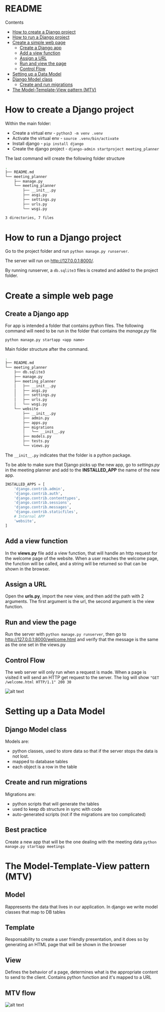 # README

Contents

- [How to create a Django project](#how-to-create-a-django-project)
- [How to run a Django project](#how-to-run-a-django-project)
- [Create a simple web page](#create-a-simple-web-page)
  - [Create a Django app](#create-a-django-app)
  - [Add a view function](#add-a-view-function)
  - [Assign a URL](#assign-a-url)
  - [Run and view the page](#run-and-view-the-page)
  - [Control Flow](#control-flow)
- [Setting up a Data Model](#setting-up-a-data-model)
- [Django Model class](#django-model-class)
  - [Create and run migrations](#create-and-run-migrations)
- [The Model-Template-View pattern (MTV)](#the-model-template-viewppattern-mtv)

# How to create a Django project

Within the main folder:

- Create a virtual env - `python3 -m venv .venv`
- Activate the virtual env - `source .venv/bin/activate`
- Install django - `pip install django`
- Create the django project - `django-admin startproject meeting_planner`

The last command will create the following folder structure

```bash
.
├── README.md
└── meeting_planner
    ├── manage.py
    └── meeting_planner
        ├── __init__.py
        ├── asgi.py
        ├── settings.py
        ├── urls.py
        └── wsgi.py

3 directories, 7 files
```

# How to run a Django project

Go to the project folder and run `python manage.py runserver`.

The server will run on http://127.0.0.1:8000/.

By running runserver, a `db.sqlite3` files is created and added to the project folder.

# Create a simple web page

## Create a Django app

For app is intended a folder that contains python files.
The following command will need to be run in the folder that contains the _manage.py_ file

`python manage.py startapp <app name>`

Main folder structure after the command.

```bash
.
├── README.md
└── meeting_planner
    ├── db.sqlite3
    ├── manage.py
    ├── meeting_planner
    │   ├── __init__.py
    │   ├── asgi.py
    │   ├── settings.py
    │   ├── urls.py
    │   └── wsgi.py
    └── website
        ├── __init__.py
        ├── admin.py
        ├── apps.py
        ├── migrations
        │   └── __init__.py
        ├── models.py
        ├── tests.py
        └── views.py

```

The `__init__.py` indicates that the folder is a python package.

To be able to make sure that Django picks up the new app, go to _settings.py_ in the meeting planner and add to the **INSTALLED_APP** the name of the new app.

```python
INSTALLED_APPS = [
    'django.contrib.admin',
    'django.contrib.auth',
    'django.contrib.contenttypes',
    'django.contrib.sessions',
    'django.contrib.messages',
    'django.contrib.staticfiles',
    # Internal APP
    'website',
]
```

## Add a view function

In the **views.py** file add a view function, that will handle an http request for the welcome page of the website. When a user reaches the welcome page, the function will be called, and a string will be returned so that can be shown in the browser.

## Assign a URL

Open the **urls.py**, import the new view, and then add the path with 2 arguments. The first argument is the url, the second argument is the view function.

## Run and view the page

Run the server with `python manage.py runserver`, then go to http://127.0.0.1:8000/welcome.html and verify that the message is the same as the one set in the views.py

## Control Flow

The web server will only run when a request is made. When a page is visited it will send an HTTP get request to the server. The log will show `"GET /welcome.html HTTP/1.1" 200 30`

![alt text](django_flow.png)

# Setting up a Data Model

## Django Model class

Models are:

- python classes, used to store data so that if the server stops the data is not lost.
- mapped to database tables
- each object is a row in the table

## Create and run migrations

Migrations are:

- python scripts that will generate the tables
- used to keep db structure in sync with code
- auto-generated scripts (not if the migrations are too complicated)

## Best practice

Create a new app that will be the one dealing with the meeting data
`python manage.py startapp meetings`

# The Model-Template-View pattern (MTV)

## Model

Rappresents the data that lives in our application. In django we write model classes that map to DB tables

## Template

Responsability to create a user friendly presentation, and it does so by generating an HTML page that will be shown in the browser

## View

Defines the behavior of a page, determines what is the appropriate content to send to the client. Contains python function and it's mapped to a URL

## MTV flow

![alt text](mtv_flow.png)
